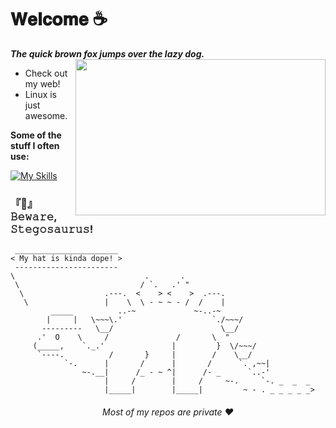 # **𝐖𝐞𝐥𝐜𝐨𝐦𝐞 ☕**
***The quick brown fox jumps over the lazy dog.***
  [<img align="right" src="https://media.giphy.com/media/51Uiuy5QBZNkoF3b2Z/giphy-downsized-large.gif" width="400" height="250"/>](https://daikogit.github.io/vrana)

- Check out my web!
- Linux is just awesome.

**Some of the stuff I often use:** 

[![My Skills](https://skillicons.dev/icons?i=python,flask,html,css,tailwindcss,javascript,jquery,sqlite,socketio)](https://skillicons.dev)

### **『🚧』 𝙱𝚎𝚠𝚊𝚛𝚎, 𝚂𝚝𝚎𝚐𝚘𝚜𝚊𝚞𝚛𝚞𝚜!**

```text 
 _______________________
< My hat is kinda dope! >
 -----------------------
\                             .       .
 \                           / `.   .' " 
  \                  .---.  <    > <    >  .---.
   \                 |    \  \ - ~ ~ - /  /    |
         _____          ..-~             ~-..-~
        |     |   \~~~\.'                    `./~~~/
       ---------   \__/                        \__/
      .'  O    \     /               /       \  " 
     (_____,    `._.'               |         }  \/~~~/
      `----.          /       }     |        /    \__/
            `-.      |       /      |       /      `. ,~~|
                ~-.__|      /_ - ~ ^|      /- _      `..-'   
                     |     /        |     /     ~-.     `-. _  _  _
                     |_____|        |_____|         ~ - . _ _ _ _ _>

```
<div align="center">
 <h6>Most of my repos are private ❤️</h6>
</div>
